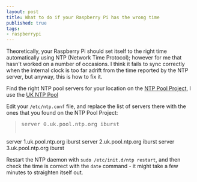 ```yaml
---
layout: post
title: What to do if your Raspberry Pi has the wrong time
published: true
tags:
- raspberrypi
---
```


Theoretically, your Raspberry Pi should set itself to the right time automatically using NTP (Network Time Protocol); however for me that hasn't worked on a number of occasions. I think it fails to sync correctly when the internal clock is too far adrift from the time reported by the NTP server, but anyway, this is how to fix it.

Find the right NTP pool servers for your location on the [NTP Pool Project](http://www.pool.ntp.org/), I use the [UK NTP Pool](http://www.pool.ntp.org/)

Edit your `/etc/ntp.conf` file, and replace the list of servers there with the ones that you found on the NTP Pool Project:

> <pre>server 0.uk.pool.ntp.org iburst
server 1.uk.pool.ntp.org iburst
server 2.uk.pool.ntp.org iburst
server 3.uk.pool.ntp.org iburst</pre>

Restart the NTP daemon with `sudo /etc/init.d/ntp restart`, and then check the time is correct with the `date` command - it might take a few minutes to straighten itself out.
